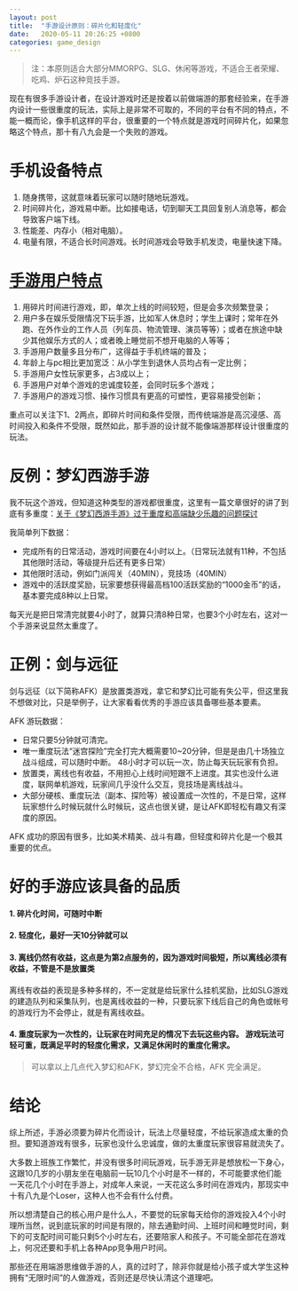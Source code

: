 ```yaml
---
layout: post
title:  "手游设计原则：碎片化和轻度化"
date:   2020-05-11 20:26:25 +0800
categories: game_design
---
```


> 注：本原则适合大部分MMORPG、SLG、休闲等游戏，不适合王者荣耀、吃鸡、炉石这种竞技手游。

现在有很多手游设计者，在设计游戏时还是按着以前做端游的那套经验来，在手游内设计一些很重度的玩法，实际上是非常不可取的，不同的平台有不同的特点，不能一概而论，像手机这样的平台，很重要的一个特点就是游戏时间碎片化，如果忽略这个特点，那十有八九会是一个失败的游戏。

# 手机设备特点
1. 随身携带，这就意味着玩家可以随时随地玩游戏。
2. 时间碎片化，游戏易中断。比如接电话，切到聊天工具回复别人消息等，都会导致客户端下线。
3. 性能差、内存小（相对电脑）。
4. 电量有限，不适合长时间游戏。长时间游戏会导致手机发烫，电量快速下降。

# [手游用户特点](中国手游用户的习惯和特点有那些？)
1. 用碎片时间进行游戏，即，单次上线的时间较短，但是会多次频繁登录；
2. 用户多在娱乐受限情况下玩手游，比如军人休息时；学生上课时；常年在外跑、在外作业的工作人员（列车员、物流管理、演员等等）；或者在旅途中缺少其他娱乐方式的人；或者晚上睡觉前不想开电脑的人等等；
3. 手游用户数量多且分布广，这得益于手机终端的普及；
4. 年龄上与pc相比更加宽泛：从小学生到退休人员均占有一定比例；
5. 手游用户女性玩家更多，占3成以上；
6. 手游用户对单个游戏的忠诚度较差，会同时玩多个游戏；
7. 手游用户的游戏习惯、操作习惯具有更高的可塑性，更容易接受创新；

重点可以关注下1、2两点，即碎片时间和条件受限，而传统端游是高沉浸感、高时间投入和条件不受限，既然如此，那手游的设计就不能像端游那样设计很重度的玩法。

# 反例：梦幻西游手游
我不玩这个游戏，但知道这种类型的游戏都很重度，这里有一篇文章很好的讲了到底有多重度：[关于《梦幻西游手游》过于重度和高端缺少乐趣的问题探讨](http://gamethk.com/news/detail/5754/6.html)

我简单列下数据：
* 完成所有的日常活动，游戏时间要在4小时以上。（日常玩法就有11种，不包括其他限时活动，等级提升后还有更多日常）
* 其他限时活动，例如门派闯关（40MIN），竞技场（40MIN）
* 游戏中的活跃度奖励，玩家要想获得最高档100活跃奖励的“1000金币”的话，基本要完成8种以上日常。

每天光是把日常清完就要4小时了，就算只清8种日常，也要3个小时左右，这对一个手游来说显然太重度了。

# 正例：剑与远征
剑与远征（以下简称AFK）是放置类游戏，拿它和梦幻比可能有失公平，但这里我不想做对比，只是举例子，让大家看看优秀的手游应该具备哪些基本要素。

AFK 游玩数据：
* 日常只要5分钟就可清完。
* 唯一重度玩法“迷宫探险”完全打完大概需要10~20分钟，但是是由几十场独立战斗组成，可以随时中断。 48小时才可以玩一次，防止每天玩玩家有负担。
* 放置类，离线也有收益，不用担心上线时间短跟不上进度。其实也没什么进度，联网单机游戏，玩家间几乎没什么交互，竞技场是离线战斗。
* 大部分硬核、重度玩法（副本、探险等）被设置成一次性的，不是日常，这样玩家想什么时候玩就什么时候玩，这点也很关键，是让AFK即轻松有趣又有深度的原因。

AFK 成功的原因有很多，比如美术精美、战斗有趣，但轻度和碎片化是一个极其重要的优点。

# 好的手游应该具备的品质
#### 1. 碎片化时间，可随时中断
#### 2. 轻度化，最好一天10分钟就可以
#### 3. 离线仍然有收益，这点是为第2点服务的，因为游戏时间极短，所以离线必须有收益，不管是不是放置类
离线有收益的表现是多种多样的，不一定就是给玩家什么挂机奖励，比如SLG游戏的建造队列和采集队列，也是离线收益的一种，只要玩家下线后自己的角色或帐号的游戏行为不会停止，就是有离线收益。
#### 4. 重度玩家为一次性的，让玩家在时间充足的情况下去玩这些内容。 游戏玩法可轻可重，既满足平时的轻度化需求，又满足休闲时的重度化需求。
> 可以拿以上几点代入梦幻和AFK，梦幻完全不合格，AFK 完全满足。

# 结论
综上所述，手游必须要为碎片化而设计，玩法上尽量轻度，不给玩家造成太重的负担。要知道游戏有很多，玩家也没什么忠诚度，做的太重度玩家很容易就流失了。

大多数上班族工作繁忙，并没有很多时间玩游戏，玩手游无非是想放松一下身心，这跟10几岁的小朋友坐在电脑前一玩10几个小时是不一样的，不可能要求他们能一天花几个小时在手游上，对成年人来说，一天花这么多时间在游戏内，那现实中十有八九是个Loser，这种人也不会有什么付费。

所以想清楚自己的核心用户是什么人，不要觉的玩家每天给你的游戏投入4个小时理所当然，说到底玩家的时间是有限的，除去通勤时间、上班时间和睡觉时间，剩下的可支配时间可能只剩5个小时左右，还要陪家人和孩子。不可能全部花在游戏上，何况还要和手机上各种App竞争用户时间。

那些还在用端游思维做手游的人，真的过时了，除非你就是给小孩子或大学生这种拥有“无限时间”的人做游戏，否则还是尽快认清这个道理吧。
